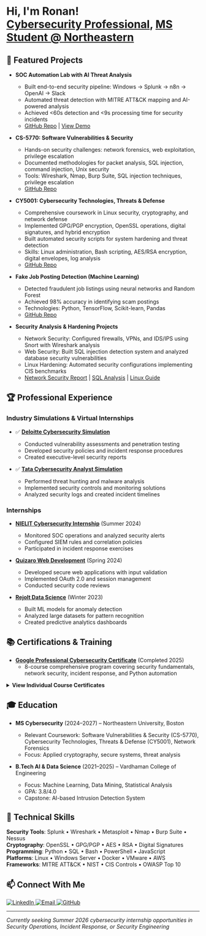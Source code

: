 <h1>Hi, I'm Ronan! <br/>
  <a href="https://github.com/ronanlucky">Cybersecurity Professional</a>, 
  <a href="https://www.linkedin.com/in/ronan-kongala-99068a240/">MS Student @ Northeastern</a>
</h1>

<h2>🚀 Featured Projects</h2>

- <b>SOC Automation Lab with AI Threat Analysis</b>
  - Built end-to-end security pipeline: Windows → Splunk → n8n → OpenAI → Slack
  - Automated threat detection with MITRE ATT&CK mapping and AI-powered analysis
  - Achieved <60s detection and <9s processing time for security incidents
  - [GitHub Repo](https://github.com/ronanlucky/SOC-Automation-Lab) | [View Demo](https://github.com/ronanlucky/SOC-Automation-Lab#implementation-flow-event-journey)

- <b>CS-5770: Software Vulnerabilities & Security</b>
  - Hands-on security challenges: network forensics, web exploitation, privilege escalation
  - Documented methodologies for packet analysis, SQL injection, command injection, Unix security
  - Tools: Wireshark, Nmap, Burp Suite, SQL injection techniques, privilege escalation
  - [GitHub Repo](https://github.com/ronanlucky/CS-5770-Software-Vulnerabilities-Security)

- <b>CY5001: Cybersecurity Technologies, Threats & Defense</b>
  - Comprehensive coursework in Linux security, cryptography, and network defense
  - Implemented GPG/PGP encryption, OpenSSL operations, digital signatures, and hybrid encryption
  - Built automated security scripts for system hardening and threat detection
  - Skills: Linux administration, Bash scripting, AES/RSA encryption, digital envelopes, log analysis
  - [GitHub Repo](https://github.com/ronanlucky/CY5001-Cybersecurity-Skills)

- <b>Fake Job Posting Detection (Machine Learning)</b>  
  - Detected fraudulent job listings using neural networks and Random Forest
  - Achieved 98% accuracy in identifying scam postings
  - Technologies: Python, TensorFlow, Scikit-learn, Pandas
  - [GitHub Repo](https://github.com/ronanlucky/Fake-Job-Posting-Detection)

- <b>Security Analysis & Hardening Projects</b>
  - Network Security: Configured firewalls, VPNs, and IDS/IPS using Snort with Wireshark analysis
  - Web Security: Built SQL injection detection system and analyzed database security vulnerabilities
  - Linux Hardening: Automated security configurations implementing CIS benchmarks
  - [Network Security Report](./Cybersecurity-incident-report-network-traffic-analysis.pdf) | [SQL Analysis](./Apply%20filters%20to%20SQL%20queries.pdf) | [Linux Guide](./Reference%20Guide%20Linux.pdf)

<h2>🏆 Professional Experience</h2>

<h3>Industry Simulations & Virtual Internships</h3>

- ✅ **[Deloitte Cybersecurity Simulation](https://forage-uploads-prod.s3.amazonaws.com/completion-certificates/9PBTqmSxAf6zZTseP/E9pA6qsdbeyEkp3ti_9PBTqmSxAf6zZTseP_4yHEByFJwhmmE2ekD_1752751473837_completion_certificate.pdf)**
  - Conducted vulnerability assessments and penetration testing
  - Developed security policies and incident response procedures
  - Created executive-level security reports

- ✅ **[Tata Cybersecurity Analyst Simulation](https://forage-uploads-prod.s3.amazonaws.com/completion-certificates/ifobHAoMjQs9s6bKS/gmf3ypEXBj2wvfQWC_ifobHAoMjQs9s6bKS_4yHEByFJwhmmE2ekD_1752754071792_completion_certificate.pdf)**
  - Performed threat hunting and malware analysis
  - Implemented security controls and monitoring solutions
  - Analyzed security logs and created incident timelines

<h3>Internships</h3>

- **[NIELIT Cybersecurity Internship](./Cyber%20security%20NIELIT%20internship.pdf)** (Summer 2024)
  - Monitored SOC operations and analyzed security alerts
  - Configured SIEM rules and correlation policies
  - Participated in incident response exercises

- **[Quizaro Web Development](./Quizaro%20web%20development%20internship.pdf)** (Spring 2024)
  - Developed secure web applications with input validation
  - Implemented OAuth 2.0 and session management
  - Conducted security code reviews

- **[Rejolt Data Science](./Rejolt%20data%20science%20internship.pdf)** (Winter 2023)
  - Built ML models for anomaly detection
  - Analyzed large datasets for pattern recognition
  - Created predictive analytics dashboards

<h2>📚 Certifications & Training</h2>

- **[Google Professional Cybersecurity Certificate](https://www.coursera.org/account/accomplishments/professional-cert/NJ06LAXOT3R4)** (Completed 2025)
  - 8-course comprehensive program covering security fundamentals, network security, incident response, and Python automation

<details>
<summary><b>View Individual Course Certificates</b></summary>
<br>

- **Foundations of Cybersecurity**: [Certificate](https://coursera.org/verify/FNTNZKCDRVMY)
  - CIA triad, security frameworks, threat modeling
- **Risk Management**: [Certificate](https://coursera.org/verify/DT6S1IY4EMF6)
  - Risk assessments, security controls, compliance
- **Network Security**: [Certificate](https://coursera.org/verify/DKAND3ULAGT0)
  - TCP/IP, subnetting, firewall configuration, VPNs
- **Linux & SQL Security**: [Certificate](https://coursera.org/verify/8HYG23DYBTTO)
  - System hardening, database security, log analysis

**Quick References**:
- [Linux Commands Guide](./Reference%20Guide%20Linux.pdf)
- [SQL Security Reference](./Reference%20Guide%20SQL.pdf)
- [Cybersecurity Glossary](./Google-Cybersecurity-Certificate-glossary.pdf)
</details>

<h2>🎓 Education</h2>

- **MS Cybersecurity** (2024–2027) – Northeastern University, Boston
  - Relevant Coursework: Software Vulnerabilities & Security (CS-5770), Cybersecurity Technologies, Threats & Defense (CY5001), Network Forensics
  - Focus: Applied cryptography, secure systems, threat analysis

- **B.Tech AI & Data Science** (2021–2025) – Vardhaman College of Engineering
  - Focus: Machine Learning, Data Mining, Statistical Analysis
  - GPA: 3.8/4.0
  - Capstone: AI-based Intrusion Detection System

<h2>💼 Technical Skills</h2>

**Security Tools**: Splunk • Wireshark • Metasploit • Nmap • Burp Suite • Nessus  
**Cryptography**: OpenSSL • GPG/PGP • AES • RSA • Digital Signatures  
**Programming**: Python • SQL • Bash • PowerShell • JavaScript  
**Platforms**: Linux • Windows Server • Docker • VMware • AWS  
**Frameworks**: MITRE ATT&CK • NIST • CIS Controls • OWASP Top 10  

<h2>📫 Connect With Me</h2>
<p>
  <a href="https://www.linkedin.com/in/ronan-kongala-99068a240/">
    <img src="https://img.shields.io/badge/LinkedIn-0077B5?style=for-the-badge&logo=linkedin&logoColor=white" alt="LinkedIn"/>
  </a>
  <a href="mailto:ronanlucky@gmail.com">
    <img src="https://img.shields.io/badge/Email-D14836?style=for-the-badge&logo=gmail&logoColor=white" alt="Email"/>
  </a>
  <a href="https://github.com/ronanlucky">
    <img src="https://img.shields.io/badge/GitHub-100000?style=for-the-badge&logo=github&logoColor=white" alt="GitHub"/>
  </a>
</p>

---
*Currently seeking Summer 2026 cybersecurity internship opportunities in Security Operations, Incident Response, or Security Engineering*
